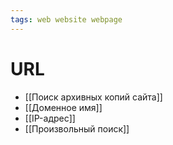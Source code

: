 ```yaml
---
tags: web website webpage
---
```


# URL
- [[Поиск архивных копий сайта]]
- [[Доменное имя]]
- [[IP-адрес]]
- [[Произвольный поиск]]

